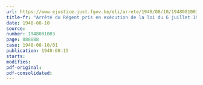 ```yaml
---
url: https://www.ejustice.just.fgov.be/eli/arrete/1948/08/10/1948081003/justel
title-fr: "Arrêté du Régent pris en exécution de la loi du 6 juillet 1948 en octroyant une majoration de salaire à certaines catégories de travailleurs"
date: 1948-08-10
source:
number: 1948081003
page: 888888
case: 1948-08-10/01
publication: 1948-08-15
starts:
modifies:
pdf-original:
pdf-consolidated:
---
```


